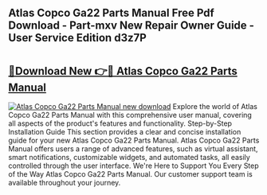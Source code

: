 ## Atlas Copco Ga22 Parts Manual Free Pdf Download - Part-mxv New Repair Owner Guide - User Service Edition d3z7P

# <h2><a href="http://bc20467.oget.top/?id=Atlas+Copco+Ga22+Parts+Manual">🔗Download New 👉🔴 Atlas Copco Ga22 Parts Manual</a></h2>

[![Atlas Copco Ga22 Parts Manual new download](https://i.imgur.com/5g1atiW.png)](http://bc20467.oget.top/?id=Atlas+Copco+Ga22+Parts+Manual)
Explore the world of Atlas Copco Ga22 Parts Manual with this comprehensive user manual, covering all aspects of the product's features and functionality. Step-by-Step Installation Guide This section provides a clear and concise installation guide for your new Atlas Copco Ga22 Parts Manual. Atlas Copco Ga22 Parts Manual offers users a range of advanced features, such as virtual assistant, smart notifications, customizable widgets, and automated tasks, all easily controlled through the user interface. We're Here to Support You Every Step of the Way Atlas Copco Ga22 Parts Manual. Our customer support team is available throughout your journey.
